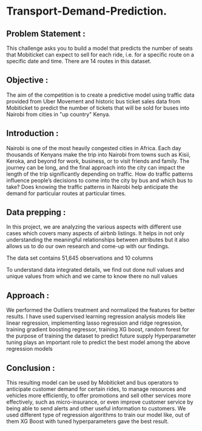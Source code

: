 # Transport-Demand-Prediction.

## Problem Statement :
This challenge asks you to build a model that predicts the number of seats that Mobiticket can expect to sell for each ride, i.e. for a specific route on a specific date and time. There are 14 routes in this dataset.


## Objective :

The aim of the competition is to create a predictive model using traffic data provided from Uber
Movement and historic bus ticket sales data from Mobiticket to predict the number of tickets that will
be sold for buses into Nairobi from cities in "up country" Kenya.

## Introduction :

Nairobi is one of the most heavily congested cities in Africa. Each day thousands of Kenyans make
the trip into Nairobi from towns such as Kisii, Keroka, and beyond for work, business, or to visit
friends and family. The journey can be long, and the final approach into the city can impact the
length of the trip significantly depending on traffic. How do traffic patterns influence people’s
decisions to come into the city by bus and which bus to take? Does knowing the traffic patterns in
Nairobi help anticipate the demand for particular routes at particular times.

## Data prepping :

In this project, we are analyzing the various aspects with different use cases which covers many
aspects of airbnb listings. It helps in not only understanding the meaningful relationships between
attributes but it also allows us to do our own research and come-up with our findings.

The data set contains 51,645 observations and 10 columns

To understand data integrated details, we find out done null values and unique values from which
and we came to know there no null values

## Approach :

We performed the Outliers treatment and normalized the features for better results. I have used supervised learning regression analysis models like linear regression, implementing lasso regression and ridge regression, training gradient boosting regressor, training XG boost, random forest for the purpose of training the dataset to predict future supply 
Hyperparameter tuning plays an important role to predict the best model among the above regression models

## Conclusion :

This resulting model can be used by Mobiticket and bus operators to anticipate customer demand for certain rides, to manage resources and vehicles more efficiently, to offer promotions and sell other services more effectively, such as micro-insurance, or even improve customer service by being able to send alerts and other useful information to customers. We used different type of regression algorithms to train our model like, out of them XG Boost with tuned hyperparameters gave the best result.

